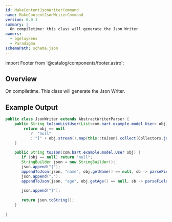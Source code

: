 ```yaml
---
id: MakeContentJsonWriterCommand
name: MakeContentJsonWriterCommand
version: 0.0.1
summary: |
  On compiletime: this class will generate the Json Writer
owners:
  - bgeluykens
  - Paradigma
schemaPath: schema.json
---
```


import Footer from '@catalog/components/footer.astro';

## Overview

On compiletime. This class will generate the Json Writer.

<NodeGraph />

<SchemaViewer file="schema.json" title="JSON Schema" maxHeight="500" />

## Example Output

```java
public class JsonWriter extends AbstractWriterParser {  
    public String toJsonListUser(List<com.bart.example.model.User> obj) {  
        return obj == null  
           ?  "null"  
           : "[" + obj.stream().map(this::toJson).collect(Collectors.joining(",")) + "]";  
    }  
  
    public String toJson(com.bart.example.model.User obj) {  
       if (obj == null) return "null";  
       StringBuilder json = new StringBuilder();  
       json.append("{");  
       appendToJson(json, "name", obj.getName() == null, sb -> parseField(obj.getName(),sb));  
       json.append(",");  
       appendToJson(json, "age", obj.getAge() == null, sb -> parseField(obj.getAge(),sb));  
  
       json.append("}");  
  
       return json.toString();  
    }  
  
}
```
